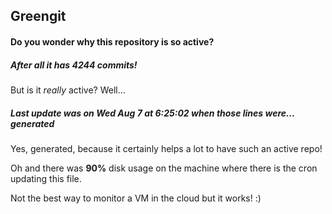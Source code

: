 ## Greengit

#### Do you wonder why this repository is so active?

##### After all it has 4244 commits!

But is it *really* active? Well...

##### Last update was on Wed Aug 7 at 6:25:02 when those lines were... generated

Yes, generated, because it certainly helps a lot to have such an active repo!

Oh and there was **90%** disk usage on the machine
where there is the cron updating this file.

Not the best way to monitor a VM in the cloud but it works! :)
